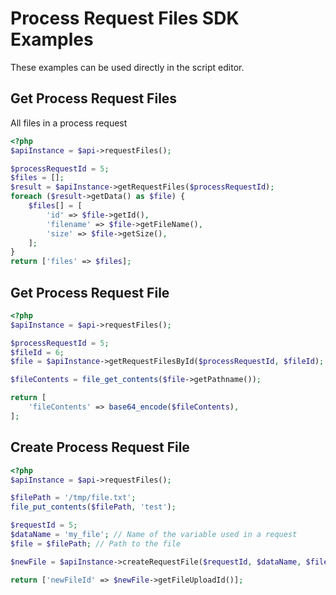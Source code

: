 # Process Request Files SDK Examples

These examples can be used directly in the script editor.

## Get Process Request Files

All files in a process request

```php
<?php
$apiInstance = $api->requestFiles();

$processRequestId = 5;
$files = [];
$result = $apiInstance->getRequestFiles($processRequestId);
foreach ($result->getData() as $file) {
    $files[] = [
        'id' => $file->getId(),
        'filename' => $file->getFileName(),
        'size' => $file->getSize(),
    ];
}
return ['files' => $files];
```

## Get Process Request File

```php
<?php
$apiInstance = $api->requestFiles();

$processRequestId = 5;
$fileId = 6;
$file = $apiInstance->getRequestFilesById($processRequestId, $fileId);

$fileContents = file_get_contents($file->getPathname());

return [
    'fileContents' => base64_encode($fileContents),
];
```

## Create Process Request File

```php
<?php
$apiInstance = $api->requestFiles();

$filePath = '/tmp/file.txt';
file_put_contents($filePath, 'test');

$requestId = 5;
$dataName = 'my_file'; // Name of the variable used in a request
$file = $filePath; // Path to the file

$newFile = $apiInstance->createRequestFile($requestId, $dataName, $file);

return ['newFileId' => $newFile->getFileUploadId()];
```